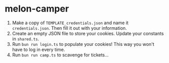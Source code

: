 # melon-camper

1. Make a copy of `TEMPLATE_credentials.json` and name it `credentials.json`. Then fill it out with your information.
2. Create an empty JSON file to store your cookies. Update your constants in `shared.ts`.
3. Run `bun run login.ts` to populate your cookies! This way you won't have to log in every time.
4. Run `bun run camp.ts` to scavenge for tickets...